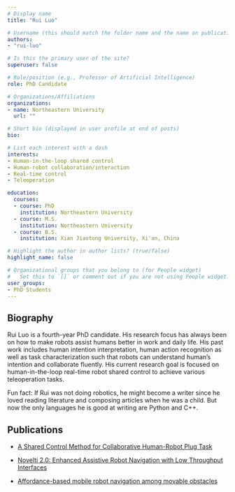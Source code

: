```yaml
---
# Display name
title: "Rui Luo"

# Username (this should match the folder name and the name on publications)
authors:
- "rui-luo"

# Is this the primary user of the site?
superuser: false

# Role/position (e.g., Professor of Artificial Intelligence)
role: PhD Candidate   

# Organizations/Affiliations
organizations:
- name: Northeastern University
  url: ""

# Short bio (displayed in user profile at end of posts)
bio:

# List each interest with a dash
interests:
- Human-in-the-loop shared control
- Human-robot collaboration/interaction
- Real-time control
- Teleoperation

education:
  courses:
  - course: PhD
    institution: Northeastern University
  - course: M.S.
    institution: Northeastern University
  - course: B.S.
    institution: Xian Jiaotong University, Xi'an, China

# Highlight the author in author lists? (true/false)
highlight_name: false

# Organizational groups that you belong to (for People widget)
#   Set this to `[]` or comment out if you are not using People widget.
user_groups:
- PhD Students
---
```


## Biography

Rui Luo is a fourth-year PhD candidate. His research focus has always been on how to make robots assist humans better in work and daily life. His past work includes human intention interpretation, human action recognition as well as task characterization such that robots can understand human’s intention and collaborate fluently. His current research goal is focused on human-in-the-loop real-time robot shared control to achieve various teleoperation tasks.  

Fun fact: If Rui was not doing robotics, he might become a writer since he loved reading literature and composing articles when he was a child. But now the only languages he is good at writing are Python and C++.

## Publications

- [A Shared Control Method for Collaborative Human-Robot Plug Task](https://ieeexplore.ieee.org/abstract/document/9492826)

- [Novelti 2.0: Enhanced Assistive Robot Navigation with Low Throughput Interfaces](https://dl.acm.org/doi/abs/10.1145/3453892.3458042)

- [Affordance-based mobile robot navigation among movable obstacles](https://ieeexplore.ieee.org/abstract/document/9341337)
